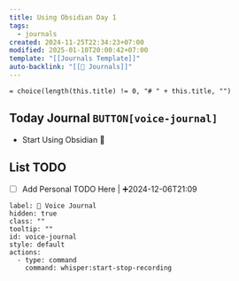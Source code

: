 ```yaml
---
title: Using Obsidian Day 1
tags:
  - journals
created: 2024-11-25T22:34:23+07:00
modified: 2025-01-10T20:00:42+07:00
template: "[[Journals Template]]"
auto-backlink: "[[📝 Journals]]"
---
```

`= choice(length(this.title) != 0, "# " + this.title, "")`

## Today Journal `BUTTON[voice-journal]`
- Start Using Obsidian 🎉

## List TODO
- [ ] Add Personal TODO Here | ➕2024-12-06T21:09

```meta-bind-button
label: 🔴 Voice Journal
hidden: true
class: ""
tooltip: ""
id: voice-journal
style: default
actions:
  - type: command
    command: whisper:start-stop-recording
```

